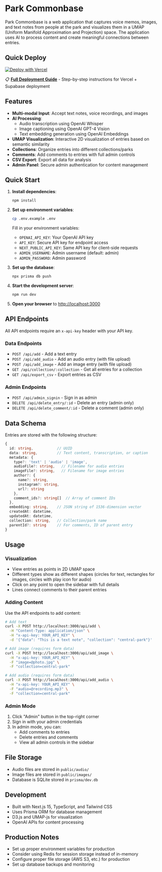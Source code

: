 # Park Commonbase

Park Commonbase is a web application that captures voice memos, images, and text notes from people at the park and visualizes them in a UMAP (Uniform Manifold Approximation and Projection) space. The application uses AI to process content and create meaningful connections between entries.

## Quick Deploy

[![Deploy with Vercel](https://vercel.com/button)](https://vercel.com/new/clone?repository-url=https%3A%2F%2Fgithub.com%2Fyour-username%2Fpark-commonbase&env=DATABASE_URL,OPENAI_API_KEY,API_KEY,NEXT_PUBLIC_API_KEY,ADMIN_USERNAME,ADMIN_PASSWORD&envDescription=Configure%20your%20database%20and%20API%20keys&envLink=https%3A%2F%2Fgithub.com%2Fyour-username%2Fpark-commonbase%2Fblob%2Fmain%2FDEPLOYMENT.md&demo-title=Park%20Commonbase&demo-description=AI-powered%20knowledge%20management%20for%20communities)

📋 **[Full Deployment Guide](DEPLOYMENT.md)** - Step-by-step instructions for Vercel + Supabase deployment

## Features

- **Multi-modal Input**: Accept text notes, voice recordings, and images
- **AI Processing**:
  - Audio transcription using OpenAI Whisper
  - Image captioning using OpenAI GPT-4 Vision
  - Text embedding generation using OpenAI Embeddings
- **UMAP Visualization**: Interactive 2D visualization of entries based on semantic similarity
- **Collections**: Organize entries into different collections/parks
- **Comments**: Add comments to entries with full admin controls
- **CSV Export**: Export all data for analysis
- **Admin Panel**: Secure admin authentication for content management

## Quick Start

1. **Install dependencies**:
   ```bash
   npm install
   ```

2. **Set up environment variables**:
   ```bash
   cp .env.example .env
   ```

   Fill in your environment variables:
   - `OPENAI_API_KEY`: Your OpenAI API key
   - `API_KEY`: Secure API key for endpoint access
   - `NEXT_PUBLIC_API_KEY`: Same API key for client-side requests
   - `ADMIN_USERNAME`: Admin username (default: admin)
   - `ADMIN_PASSWORD`: Admin password

3. **Set up the database**:
   ```bash
   npx prisma db push
   ```

4. **Start the development server**:
   ```bash
   npm run dev
   ```

5. **Open your browser** to [http://localhost:3000](http://localhost:3000)

## API Endpoints

All API endpoints require an `x-api-key` header with your API key.

### Data Endpoints
- `POST /api/add` - Add a text entry
- `POST /api/add_audio` - Add an audio entry (with file upload)
- `POST /api/add_image` - Add an image entry (with file upload)
- `GET /api/collection/:collection` - Get all entries for a collection
- `GET /api/export_csv` - Export entries as CSV

### Admin Endpoints
- `POST /api/admin_signin` - Sign in as admin
- `DELETE /api/delete_entry/:id` - Delete an entry (admin only)
- `DELETE /api/delete_comment/:id` - Delete a comment (admin only)

## Data Schema

Entries are stored with the following structure:

```typescript
{
  id: string,           // UUID
  data: string,         // Text content, transcription, or caption
  metadata: {
    type?: 'text' | 'audio' | 'image',
    audioFile?: string,   // Filename for audio entries
    imageFile?: string,   // Filename for image entries
    author?: {
      name?: string,
      instagram?: string,
      url?: string
    },
    comment_ids?: string[]  // Array of comment IDs
  },
  embedding: string,    // JSON string of 1536-dimension vector
  createdAt: datetime,
  updatedAt: datetime,
  collection: string,   // Collection/park name
  parentId?: string     // For comments, ID of parent entry
}
```

## Usage

### Visualization
- View entries as points in 2D UMAP space
- Different types show as different shapes (circles for text, rectangles for images, circles with play icon for audio)
- Click on any point to open the sidebar with full details
- Lines connect comments to their parent entries

### Adding Content
Use the API endpoints to add content:

```bash
# Add text
curl -X POST http://localhost:3000/api/add \
  -H "Content-Type: application/json" \
  -H "x-api-key: YOUR_API_KEY" \
  -d '{"data": "This is a text note", "collection": "central-park"}'

# Add image (requires form data)
curl -X POST http://localhost:3000/api/add_image \
  -H "x-api-key: YOUR_API_KEY" \
  -F "image=@photo.jpg" \
  -F "collection=central-park"

# Add audio (requires form data)
curl -X POST http://localhost:3000/api/add_audio \
  -H "x-api-key: YOUR_API_KEY" \
  -F "audio=@recording.mp3" \
  -F "collection=central-park"
```

### Admin Mode
1. Click "Admin" button in the top-right corner
2. Sign in with your admin credentials
3. In admin mode, you can:
   - Add comments to entries
   - Delete entries and comments
   - View all admin controls in the sidebar

## File Storage

- Audio files are stored in `public/audio/`
- Image files are stored in `public/images/`
- Database is SQLite stored in `prisma/dev.db`

## Development

- Built with Next.js 15, TypeScript, and Tailwind CSS
- Uses Prisma ORM for database management
- D3.js and UMAP-js for visualization
- OpenAI APIs for content processing

## Production Notes

- Set up proper environment variables for production
- Consider using Redis for session storage instead of in-memory
- Configure proper file storage (AWS S3, etc.) for production
- Set up database backups and monitoring